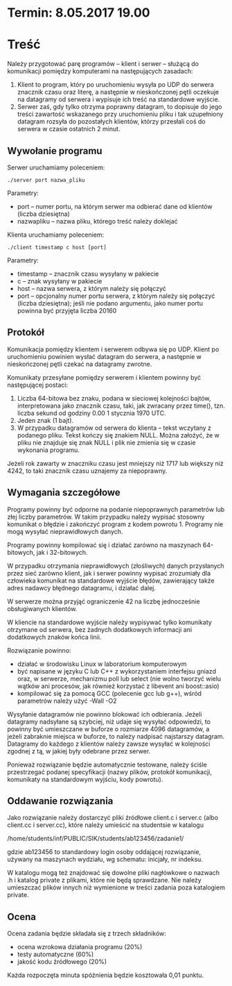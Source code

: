 # Termin: 8.05.2017 19.00

# Treść

Należy przygotować parę programów – klient i serwer – służącą do komunikacji
pomiędzy komputerami na następujących zasadach:

1. Klient to program, który po uruchomieniu wysyła po UDP do serwera znacznik czasu oraz literę, a następnie w nieskończonej pętli oczekuje
na datagramy od serwera i wypisuje ich treść na standardowe wyjście.
2. Serwer zaś, gdy tylko otrzyma poprawny datagram, to dopisuje do jego treści zawartość wskazanego przy uruchomieniu pliku i tak uzupełniony datagram rozsyła do pozostałych klientów, którzy przesłali coś do serwera w czasie ostatnich 2 minut.


## Wywołanie programu

Serwer uruchamiamy poleceniem:

`./server port nazwa_pliku`

Parametry:

- port        – numer portu, na którym serwer ma odbierać dane od  klientów (liczba dziesiętna)
- nazwapliku – nazwa pliku, którego treść należy doklejać


Klienta uruchamiamy poleceniem:

`./client timestamp c host [port]`

Parametry:

- timestamp – znacznik czasu wysyłany w pakiecie
- c         – znak wysyłany w pakiecie
- host      – nazwa serwera, z którym należy się połączyć
- port      – opcjonalny numer portu serwera, z którym należy się połączyć (liczba dziesiętna); jeśli nie podano argumentu, jako numer portu powinna być przyjęta liczba 20160


## Protokół

Komunikacja pomiędzy klientem i serwerem odbywa się po UDP. Klient po uruchomieniu powinien wysłać datagram do serwera, a następnie w nieskończonej pętli czekać na datagramy zwrotne.

Komunikaty przesyłane pomiędzy serwerem i klientem powinny być następującej postaci:

1. Liczba 64-bitowa bez znaku, podana w sieciowej kolejności bajtów, interpretowana jako znacznik czasu, taki, jak zwracany przez time(), tzn. liczba sekund od godziny 0.00 1 stycznia 1970 UTC.
2. Jeden znak (1 bajt).
3. W przypadku datagramów od serwera do klienta – tekst wczytany z podanego pliku. Tekst kończy się znakiem NULL. Można założyć, że w pliku nie znajduje się znak NULL i plik nie zmienia się w czasie wykonania programu.

Jeżeli rok zawarty w znaczniku czasu jest mniejszy niż 1717 lub większy niż 4242, to taki znacznik czasu uznajemy za niepoprawny.


## Wymagania szczegółowe

Programy powinny być odporne na podanie niepoprawnych parametrów lub złej liczby parametrów. W takim przypadku należy wypisać stosowny komunikat o błędzie i zakończyć program z kodem powrotu 1. Programy nie mogą wysyłać nieprawidłowych danych.

Programy powinny kompilować się i działać zarówno na maszynach 64-bitowych, jak i 32-bitowych.

W przypadku otrzymania nieprawidłowych (złośliwych) danych przysłanych przez sieć zarówno klient, jak i serwer powinny wypisać zrozumiały dla człowieka komunikat na standardowe wyjście błędów, zawierający także adres nadawcy błędnego datagramu, i działać dalej.

W serwerze można przyjąć ograniczenie 42 na liczbę jednocześnie obsługiwanych klientów.

W kliencie na standardowe wyjście należy wypisywać tylko komunikaty otrzymane od serwera, bez żadnych dodatkowych informacji ani dodatkowych znaków końca linii.

Rozwiązanie powinno:
- działać w środowisku Linux w laboratorium komputerowym
- być napisane w języku C lub C++ z wykorzystaniem interfejsu gniazd oraz, w serwerze, mechanizmu poll lub select (nie wolno tworzyć wielu wątków ani  procesów, jak również korzystać z libevent ani boost::asio)
- kompilować się za pomocą GCC (polecenie gcc lub g++), wśród parametrów należy użyć -Wall -O2

Wysyłanie datagramów nie powinno blokować ich odbierania. Jeżeli datagramy nadsyłane są szybciej, niż udaje się wysyłać odpowiedzi, to powinny być umieszczane w buforze o rozmiarze 4096 datagramów, a jeżeli zabraknie miejsca w buforze, to należy nadpisać najstarszy datagram. Datagramy do każdego z klientów należy zawsze wysyłać w kolejności zgodnej z tą, w jakiej były odebrane przez serwer.

Ponieważ rozwiązanie będzie automatycznie testowane, należy ściśle przestrzegać podanej specyfikacji (nazwy plików, protokół komunikacji, komunikaty na standardowym wyjściu, kody powrotu).


## Oddawanie rozwiązania

Jako rozwiązanie należy dostarczyć pliki źródłowe client.c i server.c (albo client.cc i server.cc), które należy umieścić na studentsie w katalogu

/home/students/inf/PUBLIC/SIK/students/ab123456/zadanie1/

gdzie ab123456 to standardowy login osoby oddającej rozwiązanie, używany na maszynach wydziału, wg schematu: inicjały, nr indeksu.

W katalogu mogą też znajdować się dowolne pliki nagłówkowe o nazwach .h i katalog private z plikami, które nie będą sprawdzane. Nie należy umieszczać plików innych niż wymienione w treści zadania poza katalogiem private.

## Ocena

Ocena zadania będzie składała się z trzech składników:

- ocena wzrokowa działania programu (20%)
- testy automatyczne (60%)
- jakość kodu źródłowego (20%)

Każda rozpoczęta minuta spóźnienia będzie kosztowała 0,01 punktu.
